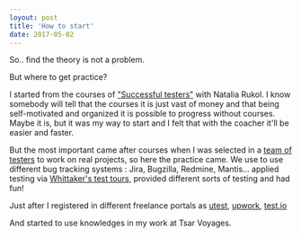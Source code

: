 ```yaml
---
loyout: post
title: 'How to start'
date: 2017-05-02
---
```


So.. find the theory is not a problem.

But where to get practice?

I started from the courses of ["Successful testers"](http://software-testing.ru/edu/1-schedule/56-school) with Natalia Rukol.
I know somebody will tell that the courses it is just vast of money and that being self-motivated and organized it is possible to progress without courses.
Maybe it is, but it was my way to start and I felt that with the coacher it'll be easier and faster.

But the most important came after courses when I was selected in a [team of testers](http://software-testing.ru/forum/index.php?/topic/32854-kak-nachat/) to work on real projects, so here the practice came.
We use to use different bug tracking systems : Jira, Bugzilla, Redmine, Mantis... applied testing via [Whittaker's test tours](https://www.pearsonhighered.com/program/Whittaker-Exploratory-Software-Testing-Tips-Tricks-Tours-and-Techniques-to-Guide-Test-Design/PGM23159.html), provided different sorts of testing and had fun!

Just after I registered in different freelance portals as [utest](https://www.utest.com/), [upwork](https://www.upwork.com/?vt_cmp=249489065&vt_adg=19670625305&vt_src=google&vt_kw=upwork&vt_device=c&gclid=CjwKEAjw3KDIBRCz0KvZlJ7k4TgSJABDqOK7CSK7pW7mmGe733zxASF8IglAnlJU3RRcAVDW0wFo_hoC4wDw_wcB), [test.io](https://test.io/)

And started to use knowledges in my work at Tsar Voyages.
